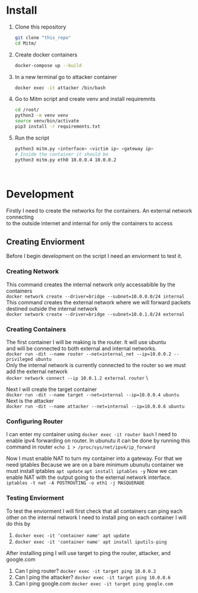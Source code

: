 # Install

1. Clone this repository
     ```bash
    git clone "this_repo"
    cd Mitm/
    ```
2. Create docker containers
    ```bash
    docker-compose up --build
    ```
3. In a new terminal go to attacker container
    ```bash
    docker exec -it attacker /bin/bash
    ```
4. Go to Mitm script and create venv and install requiremnts
    ```bash
    cd /root/
    python3 -m venv venv
    source venv/bin/activate
    pip3 install -r requirements.txt
    ```
5. Run the script
    ```bash
    python3 mitm.py <interface> <victim ip> <gateway ip>
    # Inside the container it should be
    python3 mitm.py eth0 10.0.0.4 10.0.0.2




# Development
Firstly I need to create the networks for the containers. An external network connecting \
to the outside internet and internal for only the containers to access 

## Creating Enviorment
Before I begin development on the script I need an enviorment to test it. 
### Creating Network
This command creates the internal network only accessabible by the containers\
```docker network create --driver=bridge --subnet=10.0.0.0/24 internal```\
This command creates the external network where we will forward packets destined outside the internal network\
```docker network create --driver=bridge --subnet=10.0.1.0/24 external```

### Creating Containers
The first container I will be making is the router. It will use ubuntu \
and will be connected to both external and internal networks. \
```docker run -dit --name router --net=internal_net --ip=10.0.0.2 --privileged ubuntu``` \
Only the internal network is currently connected to the router so we must add the external network \
```docker network connect --ip 10.0.1.2 external router``` \

Next I will create the target container \
```docker run -dit --name target --net=internal --ip=10.0.0.4 ubuntu``` \
Next is the attacker \
```docker run -dit --name attacker --net=internal --ip=10.0.0.6 ubuntu``` 

### Configuring Router

I can enter my container using
```docker exec -it router bash```
I need to enable ipv4 forwarding on router. In ubunutu it can be done by running this command in router
```echo 1 > /proc/sys/net/ipv4/ip_forward```

Now I must enable NAT to turn my container into a gateway. For that we need iptables
Because we are on a bare minimum ubunutu container we must install iptables
```apt update```
```apt install iptables -y```
Now we can enable NAT with the output going to the external network interface.
```iptables -t nat -A POSTROUTING -o eth1 -j MASQUERADE```

### Testing Enviorment
To test the enviorment I will first check that all containers can ping each other on the internal network
I need to install ping on each container I will do this by 
1. ```docker exec -it 'container name' apt update```
2. ```docker exec -it 'container name' apt install iputils-ping```

After installing ping I will use target to ping the router, attacker, and google.com
1. Can I ping router?
```docker exec -it target ping 10.0.0.2```
2. Can I ping the attacker?
```docker exec -it target ping 10.0.0.6```
3. Can I ping google.com
```docker exec -it target ping google.com```

